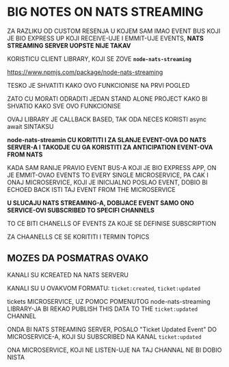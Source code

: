 # BIG NOTES ON NATS STREAMING

ZA RAZLIKU OD CUSTOM RESENJA U KOJEM SAM IMAO EVENT BUS KOJI JE BIO EXPRESS UP KOJI RECEIVE-UJE I EMMIT-UJE EVENTS, **NATS STREAMING SERVER UOPSTE NIJE TAKAV**

KORISTICU CLIENT LIBRARY, KOJI SE ZOVE **`node-nats-streaming`**

<https://www.npmjs.com/package/node-nats-streaming>

TESKO JE SHVATITI KAKO OVO FUNKCIONISE NA PRVI POGLED

ZATO CU MORATI ODRADITI JEDAN STAND ALONE PROJECT KAKO BI SHVATIO KAKO SVE OVO FUNKCIONISE

OVAJ LIBRARY JE CALLBACK BASED, TAK ODA NECES KORISTI async await SINTAKSU

**node-nats-streamin CU KORITITI I ZA SLANJE EVENT-OVA DO NATS SERVER-A I TAKODJE CU GA KORISTITI ZA ANTICIPATION EVENT-OVA FROM NATS**

KADA SAM RANIJE PRAVIO EVENT BUS-A KOJI JE BIO EXPRESS APP, ON JE EMMIT-OVAO EVENTS TO EVERY SINGLE MICROSERVICE, PA CAK I ONAJ MICROSERVICE, KOJI JE INICIJALNO POSLAO EVENT, DOBIO BI ECHOED BACK ISTI TAJ EVENT FROM THE MICROSERVICE

**U SLUCAJU NATS STREAMING-A, DOBIJACE EVENT SAMO ONO SERVICE-OVI SUBSCRIBED TO SPECIFI CHANNELS**

TO CE BITI CHANELLS OF EVENTS ZA KOJE SE DEFINISE SUBSCRIPTION

ZA CHAANELLS CE SE KORITITI I TERMIN TOPICS

## MOZES DA POSMATRAS OVAKO

KANALI SU KCREATED NA NATS SERVERU

KANALI SU U OVAKVOM FORMATU: `ticket:created`, `ticket:updated`

tickets MICROSERVICE, UZ POMOC POMENUTOG node-nats-streaming LIBRARY-JA BI REKAO PUBLISH THIS DATA TO THE `ticket:updated` CHANNEL

ONDA BI NATS STREAMING SERVER, POSALO "Ticket Updated Event" DO MICROSERVICE-A, KOJI SU SUBSCRIBED NA KANAL `ticket:updated`

ONA MICROSERVICE, KOJI NE LISTEN-UJE NA TAJ CHANNAL NE BI DOBIO NISTA
